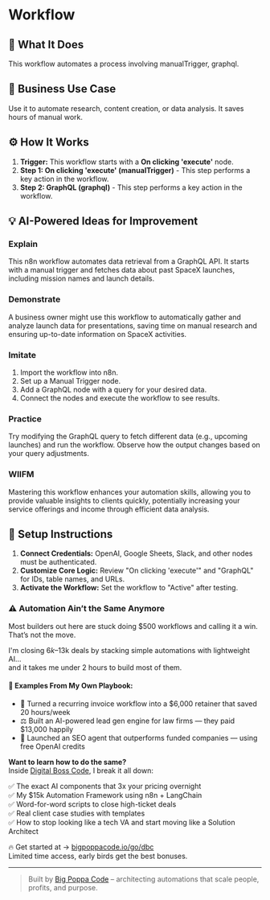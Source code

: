 # Workflow

## 🚀 What It Does
This workflow automates a process involving manualTrigger, graphql.

## 💼 Business Use Case
Use it to automate research, content creation, or data analysis. It saves hours of manual work.

## ⚙️ How It Works
1.  **Trigger:** This workflow starts with a **On clicking 'execute'** node.
2. **Step 1: On clicking 'execute' (manualTrigger)** - This step performs a key action in the workflow.
3. **Step 2: GraphQL (graphql)** - This step performs a key action in the workflow.

## 💡 AI-Powered Ideas for Improvement
### Explain
This n8n workflow automates data retrieval from a GraphQL API. It starts with a manual trigger and fetches data about past SpaceX launches, including mission names and launch details.

### Demonstrate
A business owner might use this workflow to automatically gather and analyze launch data for presentations, saving time on manual research and ensuring up-to-date information on SpaceX activities.

### Imitate
1. Import the workflow into n8n.
2. Set up a Manual Trigger node.
3. Add a GraphQL node with a query for your desired data.
4. Connect the nodes and execute the workflow to see results.

### Practice
Try modifying the GraphQL query to fetch different data (e.g., upcoming launches) and run the workflow. Observe how the output changes based on your query adjustments.

### WIIFM
Mastering this workflow enhances your automation skills, allowing you to provide valuable insights to clients quickly, potentially increasing your service offerings and income through efficient data analysis.

## 🔧 Setup Instructions
1. **Connect Credentials:** OpenAI, Google Sheets, Slack, and other nodes must be authenticated.
2. **Customize Core Logic:** Review "On clicking 'execute'" and "GraphQL" for IDs, table names, and URLs.
3. **Activate the Workflow:** Set the workflow to "Active" after testing.

### ⚠️ Automation Ain’t the Same Anymore

Most builders out here are stuck doing $500 workflows and calling it a win.  
That’s not the move.  

I'm closing $6k–$13k deals by stacking simple automations with lightweight AI...  
and it takes me under 2 hours to build most of them.

#### 🧠 Examples From My Own Playbook:
- 🔁 Turned a recurring invoice workflow into a $6,000 retainer that saved 20 hours/week  
- ⚖️ Built an AI-powered lead gen engine for law firms — they paid $13,000 happily  
- 🚀 Launched an SEO agent that outperforms funded companies — using free OpenAI credits  

**Want to learn how to do the same?**  
Inside [Digital Boss Code](https://bigpoppacode.io/go/dbc), I break it all down:

✅ The exact AI components that 3x your pricing overnight  
✅ My $15k Automation Framework using n8n + LangChain  
✅ Word-for-word scripts to close high-ticket deals  
✅ Real client case studies with templates  
✅ How to stop looking like a tech VA and start moving like a Solution Architect  

🔥 Get started at → [bigpoppacode.io/go/dbc](https://bigpoppacode.io/go/dbc)  
Limited time access, early birds get the best bonuses.

---
> Built by [Big Poppa Code](https://bigpoppacode.io) – architecting automations that scale people, profits, and purpose.
